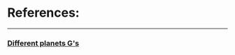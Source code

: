 # References:
___

### [Different planets G's](https://phys.org/news/2016-01-strong-gravity-planets.html)